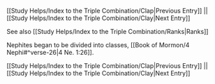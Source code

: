 [[Study Helps/Index to the Triple Combination/Clap|Previous Entry]]  ||  [[Study Helps/Index to the Triple Combination/Clay|Next Entry]]

 See also [[Study Helps/Index to the Triple Combination/Ranks|Ranks]]

 Nephites began to be divided into classes, [[Book of Mormon/4 Nephi#^verse-26|4 Ne. 1:26]].

[[Study Helps/Index to the Triple Combination/Clap|Previous Entry]]  ||  [[Study Helps/Index to the Triple Combination/Clay|Next Entry]]